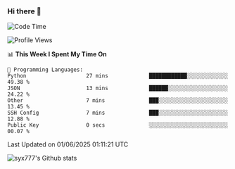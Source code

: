 ### Hi there 👋

<!--
**syx777/syx777** is a ✨ _special_ ✨ repository because its `README.md` (this file) appears on your GitHub profile.

Here are some ideas to get you started:

- 🔭 I’m currently working on ...
- 🌱 I’m currently learning ...
- 👯 I’m looking to collaborate on ...
- 🤔 I’m looking for help with ...
- 💬 Ask me about ...
- 📫 How to reach me: ...
- 😄 Pronouns: ...
- ⚡ Fun fact: ...
-->
<!--START_SECTION:waka-->
![Code Time](http://img.shields.io/badge/Code%20Time-357%20hrs%2035%20mins-blue)

![Profile Views](http://img.shields.io/badge/Profile%20Views-1-blue)

📊 **This Week I Spent My Time On** 

```text
💬 Programming Languages: 
Python                   27 mins             ████████████░░░░░░░░░░░░░   49.38 % 
JSON                     13 mins             ██████░░░░░░░░░░░░░░░░░░░   24.22 % 
Other                    7 mins              ███░░░░░░░░░░░░░░░░░░░░░░   13.45 % 
SSH Config               7 mins              ███░░░░░░░░░░░░░░░░░░░░░░   12.88 % 
Public Key               0 secs              ░░░░░░░░░░░░░░░░░░░░░░░░░   00.07 % 
```


 Last Updated on 01/06/2025 01:11:21 UTC
<!--END_SECTION:waka-->

![syx777's Github stats](https://github-readme-stats-syx777.vercel.app/api?username=syx777&show_icons=true&count_private=true)
